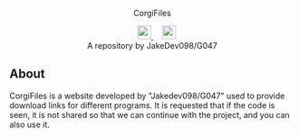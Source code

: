 <p align="center">
    CorgiFiles
</p>


<p align="center">
   </a>&nbsp;&nbsp;&nbsp;
   <a href="https://www.youtube.com/channel/UCJP07olES7OlZn2NdatcCew">
       <img height="24px" src="https://raw.githubusercontent.com/JakeDev098/CorgiFiles/main/Images/YTicon.png" />
   </a>
   </a>&nbsp;&nbsp;&nbsp;
   <a href="https://github.com/JakeDev098">
       <img height="24px" src="https://github.com/favicon.ico" />
   </a>
   <br>
    A repository by JakeDev098/G047
</p>

##  About

CorgiFiles is a website developed by "Jakedev098/G047" used to provide download links for different programs. It is requested that if the code is seen, it is not shared so that we can continue with the project, and you can also use it.
